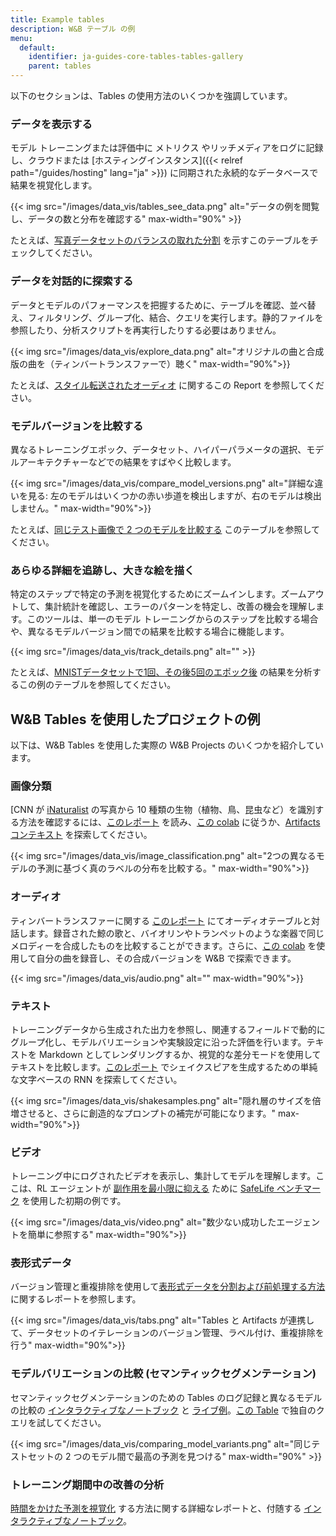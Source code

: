 ```yaml
---
title: Example tables
description: W&B テーブル の例
menu:
  default:
    identifier: ja-guides-core-tables-tables-gallery
    parent: tables
---
```


以下のセクションは、Tables の使用方法のいくつかを強調しています。

### データを表示する

モデル トレーニングまたは評価中に メトリクス やリッチメディアをログに記録し、クラウドまたは [ホスティングインスタンス]({{< relref path="/guides/hosting" lang="ja" >}}) に同期された永続的なデータベースで結果を視覚化します。 

{{< img src="/images/data_vis/tables_see_data.png" alt="データの例を閲覧し、データの数と分布を確認する" max-width="90%" >}}

たとえば、[写真データセットのバランスの取れた分割](https://wandb.ai/stacey/mendeleev/artifacts/balanced_data/inat_80-10-10_5K/ab79f01e007113280018/files/data_split.table.json) を示すこのテーブルをチェックしてください。

### データを対話的に探索する

データとモデルのパフォーマンスを把握するために、テーブルを確認、並べ替え、フィルタリング、グループ化、結合、クエリを実行します。静的ファイルを参照したり、分析スクリプトを再実行したりする必要はありません。

 {{< img src="/images/data_vis/explore_data.png" alt="オリジナルの曲と合成版の曲を（ティンバートランスファーで）聴く" max-width="90%">}}

たとえば、[スタイル転送されたオーディオ](https://wandb.ai/stacey/cshanty/reports/Whale2Song-W-B-Tables-for-Audio--Vmlldzo4NDI3NzM) に関するこの Report を参照してください。

### モデルバージョンを比較する 

異なるトレーニングエポック、データセット、ハイパーパラメータの選択、モデルアーキテクチャーなどでの結果をすばやく比較します。

{{< img src="/images/data_vis/compare_model_versions.png" alt="詳細な違いを見る: 左のモデルはいくつかの赤い歩道を検出しますが、右のモデルは検出しません。" max-width="90%">}}

たとえば、[同じテスト画像で 2 つのモデルを比較する](https://wandb.ai/stacey/evalserver_answers_2/artifacts/results/eval_Daenerys/c2290abd3d7274f00ad8/files/eval_results.table.json#b6dae62d4f00d31eeebf$eval_Bob) このテーブルを参照してください。

### あらゆる詳細を追跡し、大きな絵を描く

特定のステップで特定の予測を視覚化するためにズームインします。ズームアウトして、集計統計を確認し、エラーのパターンを特定し、改善の機会を理解します。このツールは、単一のモデル トレーニングからのステップを比較する場合や、異なるモデルバージョン間での結果を比較する場合に機能します。

{{< img src="/images/data_vis/track_details.png" alt="" >}}

たとえば、[MNISTデータセットで1回、その後5回のエポック後](https://wandb.ai/stacey/mnist-viz/artifacts/predictions/baseline/d888bc05719667811b23/files/predictions.table.json#7dd0cd845c0edb469dec) の結果を分析するこの例のテーブルを参照してください。

## W&B Tables を使用したプロジェクトの例
以下は、W&B Tables を使用した実際の W&B Projects のいくつかを紹介しています。

### 画像分類

[CNN が [iNaturalist](https://www.inaturalist.org/pages/developers) の写真から 10 種類の生物（植物、鳥、昆虫など）を識別する方法を確認するには、[このレポート](https://wandb.ai/stacey/mendeleev/reports/Visualize-Data-for-Image-Classification--VmlldzozNjE3NjA) を読み、[この colab](https://wandb.me/dsviz-nature-colab) に従うか、[Artifacts コンテキスト](https://wandb.ai/stacey/mendeleev/artifacts/val_epoch_preds/val_pred_gawf9z8j/2dcee8fa22863317472b/files/val_epoch_res.table.json) を探索してください。

{{< img src="/images/data_vis/image_classification.png" alt="2つの異なるモデルの予測に基づく真のラベルの分布を比較する。" max-width="90%">}}

### オーディオ

ティンバートランスファーに関する [このレポート](https://wandb.ai/stacey/cshanty/reports/Whale2Song-W-B-Tables-for-Audio--Vmlldzo4NDI3NzM) にてオーディオテーブルと対話します。録音された鯨の歌と、バイオリンやトランペットのような楽器で同じメロディーを合成したものを比較することができます。さらに、[この colab](http://wandb.me/audio-transfer) を使用して自分の曲を録音し、その合成バージョンを W&B で探索できます。

{{< img src="/images/data_vis/audio.png" alt="" max-width="90%">}}

### テキスト

トレーニングデータから生成された出力を参照し、関連するフィールドで動的にグループ化し、モデルバリエーションや実験設定に沿った評価を行います。テキストを Markdown としてレンダリングするか、視覚的な差分モードを使用してテキストを比較します。[このレポート](https://wandb.ai/stacey/nlg/reports/Visualize-Text-Data-Predictions--Vmlldzo1NzcwNzY) でシェイクスピアを生成するための単純な文字ベースの RNN を探索してください。

{{< img src="/images/data_vis/shakesamples.png" alt="隠れ層のサイズを倍増させると、さらに創造的なプロンプトの補完が可能になります。" max-width="90%">}}

### ビデオ

トレーニング中にログされたビデオを表示し、集計してモデルを理解します。ここは、RL エージェントが [副作用を最小限に抑える](https://wandb.ai/stacey/saferlife/artifacts/video/videos_append-spawn/c1f92c6e27fa0725c154/files/video_examples.table.json) ために [SafeLife ベンチマーク](https://wandb.ai/safelife/v1dot2/benchmark) を使用した初期の例です。

{{< img src="/images/data_vis/video.png" alt="数少ない成功したエージェントを簡単に参照する" max-width="90%">}}

### 表形式データ

バージョン管理と重複排除を使用して[表形式データを分割および前処理する方法](https://wandb.ai/dpaiton/splitting-tabular-data/reports/Tabular-Data-Versioning-and-Deduplication-with-Weights-Biases--VmlldzoxNDIzOTA1) に関するレポートを参照します。

{{< img src="/images/data_vis/tabs.png" alt="Tables と Artifacts が連携して、データセットのイテレーションのバージョン管理、ラベル付け、重複排除を行う" max-width="90%">}}

### モデルバリエーションの比較 (セマンティックセグメンテーション)

セマンティックセグメンテーションのための Tables のログ記録と異なるモデルの比較の [インタラクティブなノートブック](https://wandb.me/dsviz-cars-demo) と [ライブ例](https://wandb.ai/stacey/evalserver_answers_2/artifacts/results/eval_Daenerys/c2290abd3d7274f00ad8/files/eval_results.table.json#a57f8e412329727038c2$eval_Ada)。[この Table](https://wandb.ai/stacey/evalserver_answers_2/artifacts/results/eval_Daenerys/c2290abd3d7274f00ad8/files/eval_results.table.json) で独自のクエリを試してください。

{{< img src="/images/data_vis/comparing_model_variants.png" alt="同じテストセットの 2 つのモデル間で最高の予測を見つける" max-width="90%" >}}

### トレーニング期間中の改善の分析

[時間をかけた予測を視覚化](https://wandb.ai/stacey/mnist-viz/reports/Visualize-Predictions-over-Time--Vmlldzo1OTQxMTk) する方法に関する詳細なレポートと、付随する [インタラクティブなノートブック](https://wandb.me/dsviz-mnist-colab)。